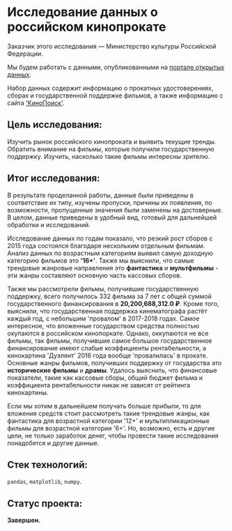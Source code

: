 # Исследование данных о российском кинопрокате

Заказчик этого исследования — Министерство культуры Российской Федерации.

Мы будем работать с данными, опубликованными на [портале открытых данных](http://opendata.mkrf.ru/).

Набор данных содержит информацию о прокатных удостоверениях, сборах и государственной поддержке фильмов, а также информацию с сайта ['КиноПоиск'](https://www.kinopoisk.ru/).

## Цель исследования:

Изучить рынок российского кинопроката и выявить текущие тренды.
Обратить внимание на фильмы, которые получили государственную поддержку. Изучить, насколько такие фильмы интересны зрителю.

## Итог исследования:

В результате проделанной работы, данные были приведены в соответствие их типу, изучены пропуски, причины их появления, по возможности, пропущенные значения были заменены на достоверные. В целом, данные приведены в удобный вид, готовый для дальнейшей обработки и исследований.

Исследование данных по годам показало, что резкий рост сборов с 2015 года состоялся благодаря нескольким отдельным фильмам. Анализ данных по возрастным категориям выявил самую доходную категорию фильмов это **'16+'**. Также мы выяснили, что самые трендовые жанровые направления это **фантастика** и **мультфильмы** - эти жанры составляют основную часть кассовых сборов.

Также мы рассмотрели фильмы, получившие государственную поддержку, всего получилось 332 фильма за 7 лет с общей суммой государственного финансирования в **20,200,688,312.0 ₽**. Кроме того, выяснили, что государственная поддержка кинематографа растёт каждый год, с небольшим 'провалом' в 2017-2018 годах. Самое интересное, что вложенные государством средства полностью окупаются в российском кинопоркате. Однако, оккупаются не все фильмы, так фильмы, получившие самое большое государственное финансирование имеют слабые коэффициенты рентабельности, а кинокартина 'Дуэлянт' 2016 года вообще 'провалилась' в прокате. Основные жанры фильмов, получивших поддержку от государства это **исторические фильмы** и **драмы**. Удалось выяснить, что финансовые показатели, такие как кассовые сборы, общий бюджет фильма и коэффициента рентабельности никак не зависят от рейтинга кинокартины.

Если мы хотим в дальнейшем получать больше прибыли, то для вложения средств стоит рассмотреть такие трендовые жанры, как фантастика для возрастной категории '12+' и мультипликационные фильмы для возрастной категории '6+'. Но, возможно, есть и другие цели, не только заработок денег, чтобы провести такие исследования понадобятся и другие данные.

## Стек технологий:
`pandas`, `matplotlib`, `numpy`.

## Статус проекта:
**Завершен.**
